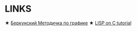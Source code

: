 # LINKS

★ [Беркунский Методичка по графике](http://www.berkut.mk.ua/download/pdf/Berkunskij_Komp_graf.pdf "Бля саня уже 3 сдал, надо спешить...")
★ [LISP on C tutorial](http://www.buildyourownlisp.com/contents "Надеюсь что стану лучше..")

